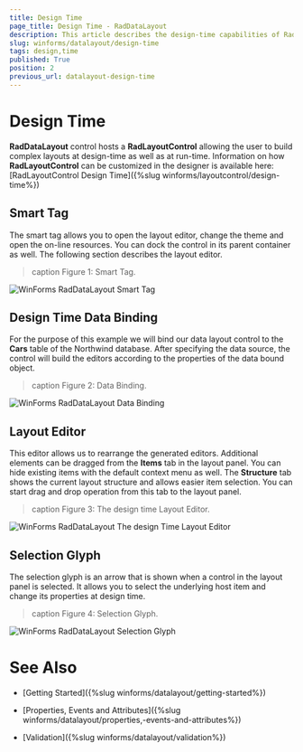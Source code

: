```yaml
---
title: Design Time
page_title: Design Time - RadDataLayout
description: This article describes the design-time capabilities of RadDataLayout.
slug: winforms/datalayout/design-time
tags: design,time
published: True
position: 2
previous_url: datalayout-design-time
---
```


# Design Time

__RadDataLayout__ control hosts a __RadLayoutControl__ allowing the user to build complex layouts at design-time as well as at run-time. Information on how __RadLayoutControl__ can be customized in the designer is available here: [RadLayoutControl Design Time]({%slug winforms/layoutcontrol/design-time%})

## Smart Tag

The smart tag allows you to open the layout editor, change the theme and open the on-line resources. You can dock the control in its parent container as well. The following section describes the layout editor.
        
>caption Figure 1: Smart Tag.

![WinForms RadDataLayout Smart Tag](images/datalayout-design-time001.png)

## Design Time Data Binding

For the purpose of this example we will bind our data layout control to the **Cars** table of the Northwind database. After specifying the data source, the control will build the editors according to the properties of the data bound object.
        
>caption Figure 2: Data Binding.

![WinForms RadDataLayout Data Binding](images/datalayout-design-time002.png)

## Layout Editor

This editor allows us to rearrange the generated editors. Additional elements can be dragged from the __Items__ tab in the layout panel. You can hide existing items with the default context menu as well. The __Structure__ tab shows the current layout structure and allows easier item selection. You can start drag and drop operation from this tab to the layout panel.
        
>caption Figure 3: The design time Layout Editor.

![WinForms RadDataLayout The design Time Layout Editor](images/datalayout-design-time003.png)


## Selection Glyph

The selection glyph is an arrow that is shown when a control in the layout panel is selected. It allows you to select the underlying host item and change its properties at design time.
        
>caption Figure 4: Selection Glyph.

![WinForms RadDataLayout Selection Glyph](images/datalayout-design-time005.png)

# See Also

 * [Getting Started]({%slug winforms/datalayout/getting-started%})

 * [Properties, Events and Attributes]({%slug winforms/datalayout/properties,-events-and-attributes%})

 * [Validation]({%slug winforms/datalayout/validation%})
